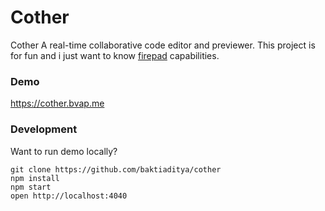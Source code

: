 # Cother
Cother A real-time collaborative code editor and previewer. This project is for fun and i just want to know [firepad](https://github.com/firebase/firepad) capabilities.

### Demo
https://cother.bvap.me

### Development
Want to run demo locally?
```
git clone https://github.com/baktiaditya/cother
npm install
npm start
open http://localhost:4040
```
